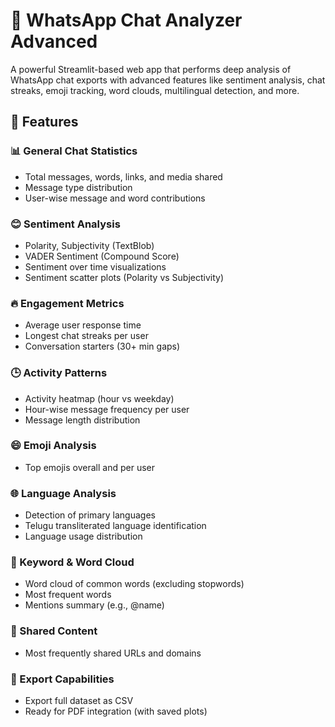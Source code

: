 # 🚀 WhatsApp Chat Analyzer Advanced

A powerful Streamlit-based web app that performs deep analysis of WhatsApp chat exports with advanced features like sentiment analysis, chat streaks, emoji tracking, word clouds, multilingual detection, and more.

## 🔧 Features

### 📊 General Chat Statistics
- Total messages, words, links, and media shared
- Message type distribution
- User-wise message and word contributions

### 😊 Sentiment Analysis
- Polarity, Subjectivity (TextBlob)
- VADER Sentiment (Compound Score)
- Sentiment over time visualizations
- Sentiment scatter plots (Polarity vs Subjectivity)

### 🔥 Engagement Metrics
- Average user response time
- Longest chat streaks per user
- Conversation starters (30+ min gaps)

### 🕒 Activity Patterns
- Activity heatmap (hour vs weekday)
- Hour-wise message frequency per user
- Message length distribution

### 😄 Emoji Analysis
- Top emojis overall and per user

### 🌐 Language Analysis
- Detection of primary languages
- Telugu transliterated language identification
- Language usage distribution

### 🧠 Keyword & Word Cloud
- Word cloud of common words (excluding stopwords)
- Most frequent words
- Mentions summary (e.g., @name)

### 🔗 Shared Content
- Most frequently shared URLs and domains

### 📁 Export Capabilities
- Export full dataset as CSV
- Ready for PDF integration (with saved plots)
